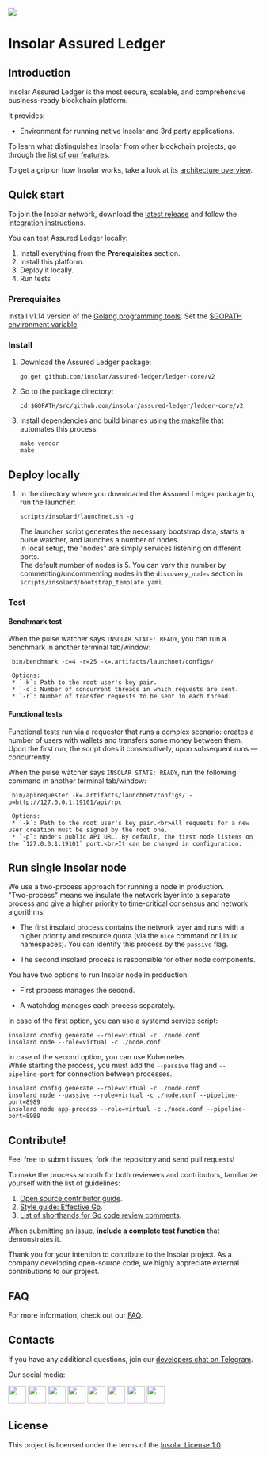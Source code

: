 [<img src="https://github.com/insolar/doc-pics/raw/master/st/github-readme-banner.png">](http://insolar.io/?utm_source=Github)

# Insolar Assured Ledger

## Introduction

Insolar Assured Ledger is the most secure, scalable, and comprehensive business-ready blockchain platform.

It provides:

* Environment for running native Insolar and 3rd party applications.

To learn what distinguishes Insolar from other blockchain projects, go through the [list of our features](https://insolar.io/platform?utm_source=Github). 

To get a grip on how Insolar works, take a look at its [architecture overview](https://docs.insolar.io/en/latest/architecture.html#architecture).

## Quick start

To join the Insolar network, download the [latest release](https://github.com/insolar/assured-ledger/ledger-core/v2/releases) and follow the [integration instructions](https://docs.insolar.io/en/latest/integration.html).

You can test Assured Ledger locally:

1. Install everything from the **Prerequisites** section.
2. Install this platform.
3. Deploy it locally.
4. Run tests

### Prerequisites

Install v1.14 version of the [Golang programming tools](https://golang.org/doc/install#install). Set the [$GOPATH environment variable](https://github.com/golang/go/wiki/SettingGOPATH).

### Install

1. Download the Assured Ledger package:

   ```
   go get github.com/insolar/assured-ledger/ledger-core/v2
   ```

2. Go to the package directory:

   ```
   cd $GOPATH/src/github.com/insolar/assured-ledger/ledger-core/v2
   ```

3. Install dependencies and build binaries using [the makefile](https://github.com/insolar/assured-ledger/blob/PLAT-182-all-insolard-cli-commands/ledger-core/v2/Makefile) that automates this process:

   ```
   make vendor 
   make
   ```

## Deploy locally

1. In the directory where you downloaded the Assured Ledger package to, run the launcher:

   ```
   scripts/insolard/launchnet.sh -g
   ```

   The launcher script generates the necessary bootstrap data, starts a pulse watcher, and launches a number of nodes.<br> 
   In local setup, the "nodes" are simply services listening on different ports.<br>
   The default number of nodes is 5.  You can vary this number by commenting/uncommenting nodes in the `discovery_nodes` section in `scripts/insolard/bootstrap_template.yaml`.
   
### Test

#### Benchmark test

When the pulse watcher says `INSOLAR STATE: READY`, you can run a benchmark in another terminal tab/window:

   ```
    bin/benchmark -c=4 -r=25 -k=.artifacts/launchnet/configs/
   ```

     Options:
     * `-k`: Path to the root user's key pair.
     * `-c`: Number of concurrent threads in which requests are sent.
     * `-r`: Number of transfer requests to be sent in each thread.

#### Functional tests

Functional tests run via a requester that runs a complex scenario: creates a number of users with wallets and transfers some money between them.<br>
Upon the first run, the script does it consecutively, upon subsequent runs — concurrently.

When the pulse watcher says `INSOLAR STATE: READY`, run the following command in another terminal tab/window:

   ```
    bin/apirequester -k=.artifacts/launchnet/configs/ -p=http://127.0.0.1:19101/api/rpc
   ```

     Options:
     * `-k`: Path to the root user's key pair.<br>All requests for a new user creation must be signed by the root one.
     * `-p`: Node's public API URL. By default, the first node listens on the `127.0.0.1:19101` port.<br>It can be changed in configuration.


## Run single Insolar node

We use a two-process approach for running a node in production.<br>
"Two-process" means we insulate the network layer into a separate process and give a higher priority to time-critical consensus and network algorithms:

* The first insolard process contains the network layer and runs with a higher priority and resource quota (via the `nice` command or Linux namespaces). You can identify this process by the `passive` flag.

* The second insolard process is responsible for other node components.

You have two options to run Insolar node in production:

 * First process manages the second.
 
 * A watchdog manages each process separately.
 
In case of the first option, you can use a systemd service script:

```
insolard config generate --role=virtual -c ./node.conf
insolard node --role=virtual -c ./node.conf
```

In case of the second option, you can use Kubernetes.<br>
While starting the process, you must add the `--passive` flag and `--pipeline-port` for connection between processes.

```
insolard config generate --role=virtual -c ./node.conf
insolard node --passive --role=virtual -c ./node.conf --pipeline-port=8989
insolard node app-process --role=virtual -c ./node.conf --pipeline-port=8989
```

## Contribute!

Feel free to submit issues, fork the repository and send pull requests! 

To make the process smooth for both reviewers and contributors, familiarize yourself with the list of guidelines:

1. [Open source contributor guide](https://github.com/freeCodeCamp/how-to-contribute-to-open-source).
2. [Style guide: Effective Go](https://golang.org/doc/effective_go.html).
3. [List of shorthands for Go code review comments](https://github.com/golang/go/wiki/CodeReviewComments).

When submitting an issue, **include a complete test function** that demonstrates it.

Thank you for your intention to contribute to the Insolar project. As a company developing open-source code, we highly appreciate external contributions to our project.

## FAQ

For more information, check out our [FAQ](https://github.com/insolar/assured-ledger/ledger-core/v2/wiki/FAQ).

## Contacts

If you have any additional questions, join our [developers chat on Telegram](https://t.me/InsolarTech).

Our social media:

[<img src="https://github.com/insolar/doc-pics/raw/master/st/ico-social-facebook.png" width="36" height="36">](https://facebook.com/insolario)
[<img src="https://github.com/insolar/doc-pics/raw/master/st/ico-social-twitter.png" width="36" height="36">](https://twitter.com/insolario)
[<img src="https://github.com/insolar/doc-pics/raw/master/st/ico-social-medium.png" width="36" height="36">](https://medium.com/insolar)
[<img src="https://github.com/insolar/doc-pics/raw/master/st/ico-social-youtube.png" width="36" height="36">](https://youtube.com/insolar)
[<img src="https://github.com/insolar/doc-pics/raw/master/st/ico-social-reddit.png" width="36" height="36">](https://www.reddit.com/r/insolar/)
[<img src="https://github.com/insolar/doc-pics/raw/master/st/ico-social-linkedin.png" width="36" height="36">](https://www.linkedin.com/company/insolario/)
[<img src="https://github.com/insolar/doc-pics/raw/master/st/ico-social-instagram.png" width="36" height="36">](https://instagram.com/insolario)
[<img src="https://github.com/insolar/doc-pics/raw/master/st/ico-social-telegram.png" width="36" height="36">](https://t.me/InsolarAnnouncements) 

## License

This project is licensed under the terms of the [Insolar License 1.0](LICENSE.md).
